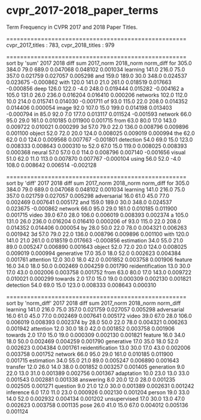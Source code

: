 # cvpr_2017-2018_paper_terms

Term Frequency in CVPR 2017 and 2018 Paper Titles.


====================================================
cvpr_2017_titles : 783, cvpr_2018_titles : 979

====================================================
sort by 'sum'
            2017   2018  diff    sum  2017_norm  2018_norm  norm_diff
for        305.0  384.0  79.0  689.0   0.047068   0.048102   0.001034
learning   141.0  216.0  75.0  357.0   0.021759   0.027057   0.005298
and        159.0  189.0  30.0  348.0   0.024537   0.023675  -0.000862
with       120.0  141.0  21.0  261.0   0.018519   0.017663  -0.000856
deep       126.0  122.0  -4.0  248.0   0.019444   0.015282  -0.004162
a          105.0  131.0  26.0  236.0   0.016204   0.016410   0.000206
networks   102.0  112.0  10.0  214.0   0.015741   0.014030  -0.001711
of          93.0  115.0  22.0  208.0   0.014352   0.014406   0.000054
image       92.0  107.0  15.0  199.0   0.014198   0.013403  -0.000794
in          85.0   92.0   7.0  177.0   0.013117   0.011524  -0.001593
network     66.0   95.0  29.0  161.0   0.010185   0.011900   0.001715
from        63.0   80.0  17.0  143.0   0.009722   0.010021   0.000299
3d          57.0   79.0  22.0  136.0   0.008796   0.009896   0.001100
object      52.0   72.0  20.0  124.0   0.008025   0.009019   0.000994
the         62.0   62.0   0.0  124.0   0.009568   0.007767  -0.001801
detection   54.0   69.0  15.0  123.0   0.008333   0.008643   0.000310
to          52.0   67.0  15.0  119.0   0.008025   0.008393   0.000368
neural      57.0   57.0   0.0  114.0   0.008796   0.007140  -0.001656
visual      51.0   62.0  11.0  113.0   0.007870   0.007767  -0.000104
using       56.0   52.0  -4.0  108.0   0.008642   0.006514  -0.002128

====================================================
sort by 'diff'
                   2017   2018  diff    sum  2017_norm  2018_norm  norm_diff
for               305.0  384.0  79.0  689.0   0.047068   0.048102   0.001034
learning          141.0  216.0  75.0  357.0   0.021759   0.027057   0.005298
adversarial        16.0   61.0  45.0   77.0   0.002469   0.007641   0.005172
and               159.0  189.0  30.0  348.0   0.024537   0.023675  -0.000862
network            66.0   95.0  29.0  161.0   0.010185   0.011900   0.001715
video              39.0   67.0  28.0  106.0   0.006019   0.008393   0.002374
a                 105.0  131.0  26.0  236.0   0.016204   0.016410   0.000206
of                 93.0  115.0  22.0  208.0   0.014352   0.014406   0.000054
by                 28.0   50.0  22.0   78.0   0.004321   0.006263   0.001942
3d                 57.0   79.0  22.0  136.0   0.008796   0.009896   0.001100
with              120.0  141.0  21.0  261.0   0.018519   0.017663  -0.000856
estimation         34.0   55.0  21.0   89.0   0.005247   0.006890   0.001643
object             52.0   72.0  20.0  124.0   0.008025   0.009019   0.000994
generative         17.0   35.0  18.0   52.0   0.002623   0.004384   0.001761
attention          12.0   30.0  18.0   42.0   0.001852   0.003758   0.001906
feature            16.0   34.0  18.0   50.0   0.002469   0.004259   0.001790
reidentification   13.0   30.0  17.0   43.0   0.002006   0.003758   0.001752
from               63.0   80.0  17.0  143.0   0.009722   0.010021   0.000299
towards             2.0   17.0  15.0   19.0   0.000309   0.002130   0.001821
detection          54.0   69.0  15.0  123.0   0.008333   0.008643   0.000310

====================================================
sort by 'norm_diff'
                   2017   2018  diff    sum  2017_norm  2018_norm  norm_diff
learning          141.0  216.0  75.0  357.0   0.021759   0.027057   0.005298
adversarial        16.0   61.0  45.0   77.0   0.002469   0.007641   0.005172
video              39.0   67.0  28.0  106.0   0.006019   0.008393   0.002374
by                 28.0   50.0  22.0   78.0   0.004321   0.006263   0.001942
attention          12.0   30.0  18.0   42.0   0.001852   0.003758   0.001906
towards             2.0   17.0  15.0   19.0   0.000309   0.002130   0.001821
feature            16.0   34.0  18.0   50.0   0.002469   0.004259   0.001790
generative         17.0   35.0  18.0   52.0   0.002623   0.004384   0.001761
reidentification   13.0   30.0  17.0   43.0   0.002006   0.003758   0.001752
network            66.0   95.0  29.0  161.0   0.010185   0.011900   0.001715
estimation         34.0   55.0  21.0   89.0   0.005247   0.006890   0.001643
transfer           12.0   26.0  14.0   38.0   0.001852   0.003257   0.001405
generation          9.0   22.0  13.0   31.0   0.001389   0.002756   0.001367
adaptation         10.0   23.0  13.0   33.0   0.001543   0.002881   0.001338
answering           8.0   20.0  12.0   28.0   0.001235   0.002505   0.001271
question            9.0   21.0  12.0   30.0   0.001389   0.002631   0.001242
inference           6.0   17.0  11.0   23.0   0.000926   0.002130   0.001204
person             19.0   33.0  14.0   52.0   0.002932   0.004134   0.001202
unsupervised       17.0   30.0  13.0   47.0   0.002623   0.003758   0.001135
pose               26.0   41.0  15.0   67.0   0.004012   0.005136   0.001124
